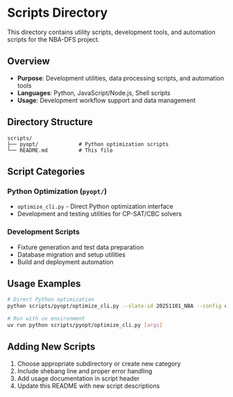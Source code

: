# Scripts Directory

This directory contains utility scripts, development tools, and automation scripts for the NBA-DFS project.

## Overview

- **Purpose**: Development utilities, data processing scripts, and automation tools
- **Languages**: Python, JavaScript/Node.js, Shell scripts
- **Usage**: Development workflow support and data management

## Directory Structure

```
scripts/
├── pyopt/             # Python optimization scripts
└── README.md          # This file
```

## Script Categories

### Python Optimization (`pyopt/`)
- `optimize_cli.py` - Direct Python optimization interface
- Development and testing utilities for CP-SAT/CBC solvers

### Development Scripts
- Fixture generation and test data preparation
- Database migration and setup utilities
- Build and deployment automation

## Usage Examples

```bash
# Direct Python optimization
python scripts/pyopt/optimize_cli.py --slate-id 20251101_NBA --config configs/optimizer.yaml

# Run with uv environment
uv run python scripts/pyopt/optimize_cli.py [args]
```

## Adding New Scripts

1. Choose appropriate subdirectory or create new category
2. Include shebang line and proper error handling
3. Add usage documentation in script header
4. Update this README with new script descriptions